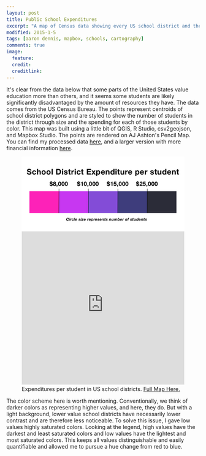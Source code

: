 ```yaml
---
layout: post
title: Public School Expenditures
excerpt: "A map of Census data showing every US school district and the amount of funding that goes to their students."
modified: 2015-1-5
tags: [aaron dennis, mapbox, schools, cartography]
comments: true
image:
  feature: 
  credit: 
  creditlink: 
---
```

It's clear from the data below that some parts of the United States value education more than others, and it seems some students are likely significantly disadvantaged by the amount of resources they have. The data comes from the US Census Bureau. The points represent centroids of school district polygons and are styled to show the number of students in the district through size and the spending for each of those students by color. This map was built using a little bit of QGIS, R Studio, csv2geojson, and Mapbox Studio. The points are rendered on AJ Ashton's Pencil Map. You can find my processed data <a href="https://raw.githubusercontent.com/aaronpdennis/public-school-finances/master/school-district-data-small.csv">here</a>, and a larger version with more financial information <a href="https://raw.githubusercontent.com/aaronpdennis/public-school-finances/master/school-district-data.csv">here</a>.

<figure>
  <img src="/images/schools-legend.png" />
	<iframe width="100%" height="400px" frameBorder="0" src="https://a.tiles.mapbox.com/v4/aarondennis.a3832b50.html?access_token=pk.eyJ1IjoiYWFyb25kZW5uaXMiLCJhIjoiem5LLURoYyJ9.T3tswGTI5ve8_wE-a02cMw"></iframe>
	<figcaption>Expenditures per student in US school districts. <a href="https://api.tiles.mapbox.com/v4/aarondennis.a3832b50/page.html?access_token=pk.eyJ1IjoiYWFyb25kZW5uaXMiLCJhIjoiem5LLURoYyJ9.T3tswGTI5ve8_wE-a02cMw#5/37.370/-83.298">Full Map Here.</a></figcaption>
</figure>

The color scheme here is worth mentioning. Conventionally, we think of darker colors as representing higher values, and here, they do. But with a light background, lower value school districts have necessarily lower contrast and are therefore less noticeable. To solve this issue, I gave low values highly saturated colors. Looking at the legend, high values have the darkest and least saturated colors and low values have the lightest and most saturated colors. This keeps all values distinguishable and easily quantifiable and allowed me to pursue a hue change from red to blue.